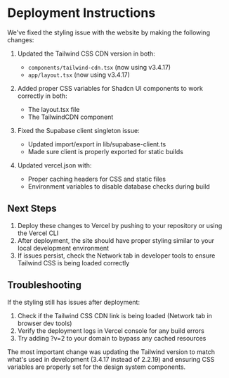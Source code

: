 # Deployment Instructions

We've fixed the styling issue with the website by making the following changes:

1. Updated the Tailwind CSS CDN version in both:
   - `components/tailwind-cdn.tsx` (now using v3.4.17)
   - `app/layout.tsx` (now using v3.4.17)

2. Added proper CSS variables for Shadcn UI components to work correctly in both:
   - The layout.tsx file
   - The TailwindCDN component

3. Fixed the Supabase client singleton issue:
   - Updated import/export in lib/supabase-client.ts
   - Made sure client is properly exported for static builds

4. Updated vercel.json with:
   - Proper caching headers for CSS and static files
   - Environment variables to disable database checks during build

## Next Steps

1. Deploy these changes to Vercel by pushing to your repository or using the Vercel CLI
2. After deployment, the site should have proper styling similar to your local development environment
3. If issues persist, check the Network tab in developer tools to ensure Tailwind CSS is being loaded correctly

## Troubleshooting

If the styling still has issues after deployment:

1. Check if the Tailwind CSS CDN link is being loaded (Network tab in browser dev tools)
2. Verify the deployment logs in Vercel console for any build errors
3. Try adding ?v=2 to your domain to bypass any cached resources

The most important change was updating the Tailwind version to match what's used in development (3.4.17 instead of 2.2.19) and ensuring CSS variables are properly set for the design system components. 